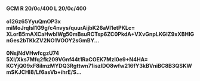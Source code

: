 #### GCM R 20/0c/400 L 20/0c/400
**o126z65YyuQmOP3x**<br/>**miMoJrqIsI1G9g/c4nvys/quurAijbK26aVl1etPKLc=**<br/>**XLorB5mAXCaHwbIWg50mBsuRCTsp6ZC0PkdA+VXvGnpLKGlZ9xXBHIGnGes2bTKkZV2NO1VOOY2sGmBY...**<br/><br/>
**0NsjNdVHwfcgzU74**<br/>**5Xl/Xks7Mfq2fk209VGnf44t1RaCOEK7Mzl0e9+N4HA=**<br/>**KCYjQ09xF8iImzMYDQ3Rgttwn71iszlDO8wfw216fY3kBVniBC8B3QSKWmSKJCHI8/Lf6asVb+ihrE/S...**